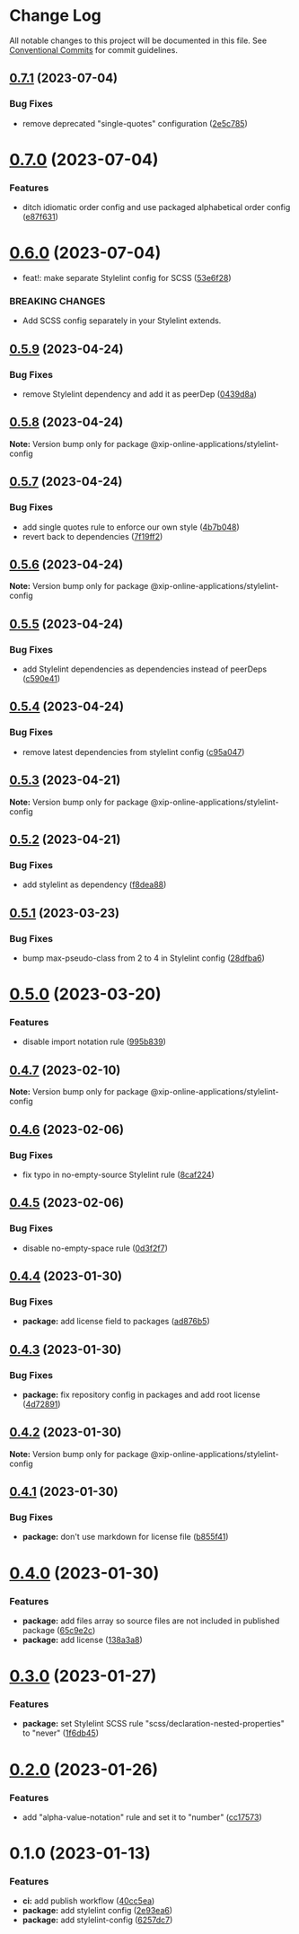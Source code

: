 # Change Log

All notable changes to this project will be documented in this file.
See [Conventional Commits](https://conventionalcommits.org) for commit guidelines.

## [0.7.1](https://github.com/xip-online-applications/configs/compare/@xip-online-applications/stylelint-config@0.7.0...@xip-online-applications/stylelint-config@0.7.1) (2023-07-04)

### Bug Fixes

- remove deprecated "single-quotes" configuration ([2e5c785](https://github.com/xip-online-applications/configs/commit/2e5c785dd49525850380ba86963f9155857d2a6c))

# [0.7.0](https://github.com/xip-online-applications/configs/compare/@xip-online-applications/stylelint-config@0.6.0...@xip-online-applications/stylelint-config@0.7.0) (2023-07-04)

### Features

- ditch idiomatic order config and use packaged alphabetical order config ([e87f631](https://github.com/xip-online-applications/configs/commit/e87f6313f6f95a0beb82e907aae9feda0186516c))

# [0.6.0](https://github.com/xip-online-applications/configs/compare/@xip-online-applications/stylelint-config@0.5.9...@xip-online-applications/stylelint-config@0.6.0) (2023-07-04)

- feat!: make separate Stylelint config for SCSS ([53e6f28](https://github.com/xip-online-applications/configs/commit/53e6f28a5ef4299f05c0b0976d0de5961d89ce3f))

### BREAKING CHANGES

- Add SCSS config separately in your Stylelint extends.

## [0.5.9](https://github.com/xip-online-applications/configs/compare/@xip-online-applications/stylelint-config@0.5.8...@xip-online-applications/stylelint-config@0.5.9) (2023-04-24)

### Bug Fixes

- remove Stylelint dependency and add it as peerDep ([0439d8a](https://github.com/xip-online-applications/configs/commit/0439d8ac76168fd3e9c0ce04c6fad85616e27caf))

## [0.5.8](https://github.com/xip-online-applications/configs/compare/@xip-online-applications/stylelint-config@0.5.7...@xip-online-applications/stylelint-config@0.5.8) (2023-04-24)

**Note:** Version bump only for package @xip-online-applications/stylelint-config

## [0.5.7](https://github.com/xip-online-applications/configs/compare/@xip-online-applications/stylelint-config@0.5.6...@xip-online-applications/stylelint-config@0.5.7) (2023-04-24)

### Bug Fixes

- add single quotes rule to enforce our own style ([4b7b048](https://github.com/xip-online-applications/configs/commit/4b7b04811c33b3f7f2dc604e7829b577b27dcab6))
- revert back to dependencies ([7f19ff2](https://github.com/xip-online-applications/configs/commit/7f19ff2e5d27b65895d589f0e81cc4457bb6e42c))

## [0.5.6](https://github.com/xip-online-applications/configs/compare/@xip-online-applications/stylelint-config@0.5.5...@xip-online-applications/stylelint-config@0.5.6) (2023-04-24)

**Note:** Version bump only for package @xip-online-applications/stylelint-config

## [0.5.5](https://github.com/xip-online-applications/configs/compare/@xip-online-applications/stylelint-config@0.5.4...@xip-online-applications/stylelint-config@0.5.5) (2023-04-24)

### Bug Fixes

- add Stylelint dependencies as dependencies instead of peerDeps ([c590e41](https://github.com/xip-online-applications/configs/commit/c590e41236e1f9d503f62a55947f5361d538339f))

## [0.5.4](https://github.com/xip-online-applications/configs/compare/@xip-online-applications/stylelint-config@0.5.3...@xip-online-applications/stylelint-config@0.5.4) (2023-04-24)

### Bug Fixes

- remove latest dependencies from stylelint config ([c95a047](https://github.com/xip-online-applications/configs/commit/c95a047017fcccc063879566e8ec49c394abccef))

## [0.5.3](https://github.com/xip-online-applications/configs/compare/@xip-online-applications/stylelint-config@0.5.2...@xip-online-applications/stylelint-config@0.5.3) (2023-04-21)

**Note:** Version bump only for package @xip-online-applications/stylelint-config

## [0.5.2](https://github.com/xip-online-applications/configs/compare/@xip-online-applications/stylelint-config@0.5.1...@xip-online-applications/stylelint-config@0.5.2) (2023-04-21)

### Bug Fixes

- add stylelint as dependency ([f8dea88](https://github.com/xip-online-applications/configs/commit/f8dea884bd63cf41e31064af1384486d2e7441a3))

## [0.5.1](https://github.com/xip-online-applications/configs/compare/@xip-online-applications/stylelint-config@0.5.0...@xip-online-applications/stylelint-config@0.5.1) (2023-03-23)

### Bug Fixes

- bump max-pseudo-class from 2 to 4 in Stylelint config ([28dfba6](https://github.com/xip-online-applications/configs/commit/28dfba6fc790e38e62e0770f3031642e63aa26fd))

# [0.5.0](https://github.com/xip-online-applications/configs/compare/@xip-online-applications/stylelint-config@0.4.7...@xip-online-applications/stylelint-config@0.5.0) (2023-03-20)

### Features

- disable import notation rule ([995b839](https://github.com/xip-online-applications/configs/commit/995b839e8a1c190244749690ca107c2f449c9ff8))

## [0.4.7](https://github.com/xip-online-applications/configs/compare/@xip-online-applications/stylelint-config@0.4.6...@xip-online-applications/stylelint-config@0.4.7) (2023-02-10)

**Note:** Version bump only for package @xip-online-applications/stylelint-config

## [0.4.6](https://github.com/xip-online-applications/configs/compare/@xip-online-applications/stylelint-config@0.4.5...@xip-online-applications/stylelint-config@0.4.6) (2023-02-06)

### Bug Fixes

- fix typo in no-empty-source Stylelint rule ([8caf224](https://github.com/xip-online-applications/configs/commit/8caf2244f673d9d3b47456cb4a4ad0d2cf2f2e96))

## [0.4.5](https://github.com/xip-online-applications/configs/compare/@xip-online-applications/stylelint-config@0.4.4...@xip-online-applications/stylelint-config@0.4.5) (2023-02-06)

### Bug Fixes

- disable no-empty-space rule ([0d3f2f7](https://github.com/xip-online-applications/configs/commit/0d3f2f75bc5a07140d997c1d2b281ae579d93a07))

## [0.4.4](https://github.com/xip-online-applications/configs/compare/@xip-online-applications/stylelint-config@0.4.3...@xip-online-applications/stylelint-config@0.4.4) (2023-01-30)

### Bug Fixes

- **package:** add license field to packages ([ad876b5](https://github.com/xip-online-applications/configs/commit/ad876b5bd30e5c2c963028de6ab63351159222ae))

## [0.4.3](https://github.com/xip-online-applications/configs/compare/@xip-online-applications/stylelint-config@0.4.2...@xip-online-applications/stylelint-config@0.4.3) (2023-01-30)

### Bug Fixes

- **package:** fix repository config in packages and add root license ([4d72891](https://github.com/xip-online-applications/configs/commit/4d728911fe22868ca0a5963569ce370a889a7f1a))

## [0.4.2](https://github.com/xip-online-applications/configs/compare/@xip-online-applications/stylelint-config@0.4.1...@xip-online-applications/stylelint-config@0.4.2) (2023-01-30)

**Note:** Version bump only for package @xip-online-applications/stylelint-config

## [0.4.1](https://github.com/xip-online-applications/configs/compare/@xip-online-applications/stylelint-config@0.4.0...@xip-online-applications/stylelint-config@0.4.1) (2023-01-30)

### Bug Fixes

- **package:** don't use markdown for license file ([b855f41](https://github.com/xip-online-applications/configs/commit/b855f41100d5748769b9996d6005e6dabbdc87db))

# [0.4.0](https://github.com/xip-online-applications/configs/compare/@xip-online-applications/stylelint-config@0.3.0...@xip-online-applications/stylelint-config@0.4.0) (2023-01-30)

### Features

- **package:** add files array so source files are not included in published package ([65c9e2c](https://github.com/xip-online-applications/configs/commit/65c9e2c09a74bb3ca31c2ddb4b79120aa0470ac0))
- **package:** add license ([138a3a8](https://github.com/xip-online-applications/configs/commit/138a3a8c5b0ef44e9832e5abf071aa33e734ff21))

# [0.3.0](https://github.com/xip-online-applications/configs/compare/@xip-online-applications/stylelint-config@0.2.0...@xip-online-applications/stylelint-config@0.3.0) (2023-01-27)

### Features

- **package:** set Stylelint SCSS rule "scss/declaration-nested-properties" to "never" ([1f6db45](https://github.com/xip-online-applications/configs/commit/1f6db45e42d7024ae4611640226314ba9a664279))

# [0.2.0](https://github.com/xip-online-applications/configs/compare/@xip-online-applications/stylelint-config@0.1.0...@xip-online-applications/stylelint-config@0.2.0) (2023-01-26)

### Features

- add "alpha-value-notation" rule and set it to "number" ([cc17573](https://github.com/xip-online-applications/configs/commit/cc17573f64842f67c22bbf3607c4bb2d990f5f82))

# 0.1.0 (2023-01-13)

### Features

- **ci:** add publish workflow ([40cc5ea](https://github.com/xip-online-applications/configs/commit/40cc5eabfd830088ab3da7597c3ab8b00b030f34))
- **package:** add stylelint config ([2e93ea6](https://github.com/xip-online-applications/configs/commit/2e93ea6e5d7156c3114b31c685ba2d82aa975c8f))
- **package:** add stylelint-config ([6257dc7](https://github.com/xip-online-applications/configs/commit/6257dc76abe493a9b6f0834edefae1c98dc50960))
